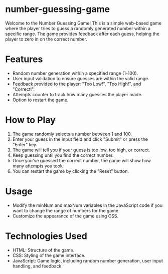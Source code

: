 # number-guessing-game

Welcome to the Number Guessing Game! This is a simple web-based game where the player tries to guess a randomly generated number within a specific range. The game provides feedback after each guess, helping the player to zero in on the correct number.


# Features

- Random number generation within a specified range (1-100).
- User input validation to ensure guesses are within the valid range.
- Feedback provided to the player: "Too Low!", "Too High!", and "Correct!".
- Attempts counter to track how many guesses the player made.
- Option to restart the game.


# How to Play

1. The game randomly selects a number between 1 and 100.
2. Enter your guess in the input field and click "Submit" or press the "Enter" key.
3. The game will tell you if your guess is too low, too high, or correct.
4. Keep guessing until you find the correct number.
5. Once you've guessed the correct number, the game will show how many attempts you took.
6. You can restart the game by clicking the "Reset" button.


# Usage

- Modify the minNum and maxNum variables in the JavaScript code if you want to change the range of numbers for the game.
- Customize the appearance of the game using CSS.


# Technologies Used

- HTML: Structure of the game.
- CSS: Styling of the game interface.
- JavaScript: Game logic, including random number generation, user input handling, and feedback.

